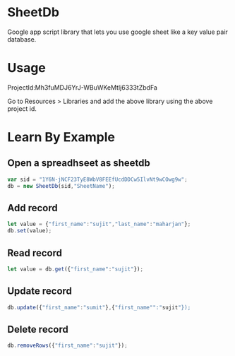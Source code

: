 # SheetDb
Google app script library that lets you use google sheet like a key value pair database.

# Usage 

ProjectId:Mh3fuMDJ6YrJ-WBuWKeMtlj6333tZbdFa

Go to Resources > Libraries and add the above library using the above project id.

# Learn By Example

## Open a spreadhseet as sheetdb
```js
var sid = "1Y6N-jNCF23TyE8WbV8FEEfUcdDDCw5IlvNt9wCOwg9w";
db = new SheetDb(sid,"SheetName");
```

## Add record
```js
let value = {"first_name":"sujit","last_name":"maharjan"};
db.set(value);
```

## Read record
```js
let value = db.get({"first_name":"sujit"});
```

## Update record
```js
db.update({"first_name":"sumit"},{"first_name"":"sujit"});
```

## Delete record
```js
db.removeRows({"first_name":"sujit"});
```
